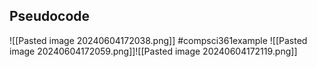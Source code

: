 ## Pseudocode
![[Pasted image 20240604172038.png]]
#compsci361example ![[Pasted image 20240604172059.png]]![[Pasted image 20240604172119.png]]